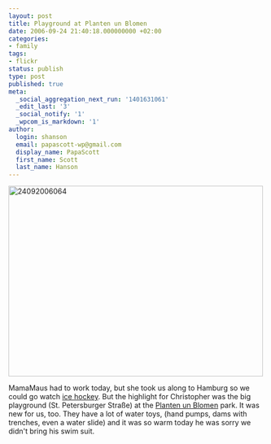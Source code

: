 ```yaml
---
layout: post
title: Playground at Planten un Blomen
date: 2006-09-24 21:40:18.000000000 +02:00
categories:
- family
tags:
- flickr
status: publish
type: post
published: true
meta:
  _social_aggregation_next_run: '1401631061'
  _edit_last: '3'
  _social_notify: '1'
  _wpcom_is_markdown: '1'
author:
  login: shanson
  email: papascott-wp@gmail.com
  display_name: PapaScott
  first_name: Scott
  last_name: Hanson
---
```

<p><a href="http://www.flickr.com/photos/papascott/251195634/" title="Photo Sharing"><img src="https://static.flickr.com/111/251195634_811a8ccbdb.jpg" width="500" height="375" alt="24092006064" /></a></p>
<p>MamaMaus had to work today, but she took us along to Hamburg so we could go watch <a href="http://hamburg-freezers.de/">ice hockey</a>. But the highlight for Christopher was the big playground (St. Petersburger Straße) at the <a href="http://www.plantenunblomen.hamburg.de/">Planten un Blomen</a> park. It was new for us, too. They have a lot of water toys, (hand pumps, dams with trenches, even a water slide) and it was so warm today he was sorry we didn't bring his swim suit.</p>
